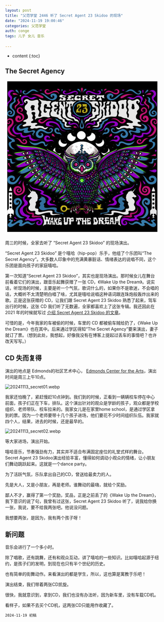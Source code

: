 ```yaml
---
layout: post
title: "父范学堂 2446 听了 Secret Agent 23 Skidoo 的现场"
date: "2024-11-19 19:00:46"
categories: 父范学堂
auth: conge
tags: 儿子 女儿 音乐

---
```

* content
{:toc}

## The Secret Agency

![Wake Up the Dream](/assets/images/父范学堂/wake_up_your_dreams.png)

周三的时候，全家去听了 “Secret Agent 23 Skidoo” 的现场演出。




“Secret Agent 23 Skidoo” 是个嘻哈（hip-pop）乐手，他组了个乐团叫“The Secret Agency”。大多数人印象中的充满黄暴脏话、情绪表达的说唱不同，这个乐团是面向孩子的家庭嘻哈。

第一次知道“Secret Agent 23 Skidoo”，其实也是现场演出。那时候女儿在舞台前看着它们的演出，跟音乐起舞获赠了一张 CD，《Wake Up the Dream》。说实话，听现场的时候，主要是听一个气氛，歌词什么的，如果你不是歌迷，不会唱的话，大概听不太清楚明白唱了啥，尤其是嘻哈说唱这种语词跟连珠炮般轰炸出来的歌。正是这张获赠的 CD，让我们跟 Secret Agent 23 Skidoo 熟悉了起来，驾车出行的时候，这张 CD 我们听了无数遍，全家都喜欢上了这张专辑。我还因此在 2021 年的时候就写过 [介绍 Secret Agent 23 Skidoo 的文章](https://conge.livingwithfcs.org/2021/01/30/NewDaddy-Secret-Agent-23-Skidoo/)。

可惜的是，今年我家的车被偷的时候，车里的 CD 都被偷车贼给扔了，《Wake Up the Dream》也在其中。后来通过学区得知“The Secret Agency”要来演出，妻子就订了票。（想到此处，我想起，好像我没有在博客上提起过丢车的事情吧？也许改天写写。）

## CD 失而复得

演出的地点是 Edmonds的社区艺术中心， [Edmonds Center for the Arts](https://www.edmondscenterforthearts.org/)，演出时间是周三上午10点。

![20241113_secret01.webp](https://s2.loli.net/2024/11/20/b9JtL2rTpOVxh6U.webp)

我家还怕晚了，紧赶慢赶10点钟到。我们到的时候，正看到一辆辆校车停在中心前面，孩子们正在下车，排队。这个演出针对的观众是学龄的孩子，观众都是学校组织、老师带队、校车拉来的。我家女儿是在家里home school，是通过学区拿到的票。因为一个老师要带十几个孩子进场，他们要花不少时间组织队伍。我家就四个人，结果，进去的时候，还是最早的。

![20241113_secret02.webp](https://s2.loli.net/2024/11/20/NBGcVaWFjJ9b3xH.webp)

等大家进场，演出开始。

嘻哈音乐，节奏强劲有力，其实并不适合布满固定座位的礼堂式样的舞台。Secret Agent 23 Skidoo演出经验丰富，懂得如何调动小观众的情绪，让小朋友们舞动跳跃起来。这就是一个dance party。

为了活跃气氛，乐队拿出自己的CD，曾送给最卖力的人。

先是大人，又是小朋友，再是老师。谁舞动的最嗨，就给个奖励。

鄙人不才，赢得了第一个奖励，奖品，正是之前丢了的《Wake Up the Dream》，我下意识的说了句，我曾有过这张，Secret Agent 23 Skidoo 听了，说我给你换一张，我说，要不给我两张吧。他说没问题。

我想要两张，是因为，我有两个孩子呀！

## 新问题

音乐会进行了一个多小时。

除了唱歌，还有跳舞，还有和观众互动，讲了嘻哈的一些知识。比如嘻哈起源于纽约，是孩子们的发明，到现在也只有半个世纪的历史。

也有简单的街舞动作。来看演出的都是学生，所以，这也算是寓教于乐吧！

演出结束，我们带着两张CD凯旋。

很快，我就意识到，拿到CD，我们也没有办法听，因为新车里，没有车载CD机。

看样子，如果不去买个CD机，这两张CD只能用作收藏了。


```
2024-11-19 初稿 
```
